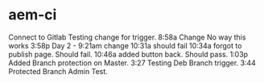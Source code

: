 # aem-ci
Connect to Gitlab
Testing change for trigger.
8:58a Change
No way this works 3:58p
Day 2 - 9:21am change
10:31a should fail
10:34a forgot to publish page.  Should fail.
10:46a added button back.  Should pass.
1:03p Added Branch protection on Master.
3:27 Testing Deb Branch trigger.
3:44 Protected Branch Admin Test.
